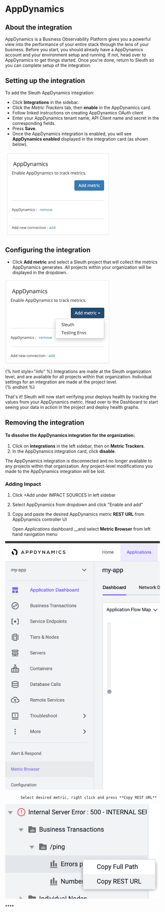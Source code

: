 # AppDynamics

## About the integration

AppDynamics is a Business Observability Platform gives you a powerful view into the performance of your entire stack through the lens of your business. Before you start, you should already have a AppDynamics account and your environment setup and running. If not, head over to AppDynamics to get things started. Once you're done, return to Sleuth so you can complete setup of the integration. 

## Setting up the integration

To add the Sleuth AppDynamics integration:

* Click **Integrations** in the sidebar.
* Click the _Metric Trackers_ tab, then **enable** in the AppDynamics card.
* Follow linked instructions on creating AppDynamics OAuth client
* Enter your AppDynamics tenant name, API Client name and secret in the corresponding fields. 
* Press **Save**. 
* Once the AppDynamics integration is enabled, you will see **AppDynamics enabled** displayed in the integration card \(as shown below\). 

![](../../../.gitbook/assets/image%20%286%29.png)

## Configuring the integration

* Click **Add metric** and select a Sleuth project that will collect the metrics AppDynamics generates. All projects within your organization will be displayed in the dropdown. 

![](../../../.gitbook/assets/screenshot-2021-04-12-at-14.24.43.png)

{% hint style="info" %}
Integrations are made at the Sleuth organization level, and are available for all projects within that organization. Individual settings for an integration are made at the project level.  
{% endhint %}

That's it! Sleuth will now start verifying your deploys health by tracking the values from your AppDynamics metric. 
Head over to the Dashboard to start seeing your data in action in the project and deploy health graphs.

## Removing the integration

#### To dissolve the AppDynamics integration for the organization: 

1. Click on **Integrations** in the left sidebar, then on **Metric Trackers**. 
2. In the AppDynamics integration card, click **disable**.

The AppDynamics integration is disconnected and no longer available to any projects within that organization. Any 
project-level modifications you made to the AppDynamics integration will be lost.



### Adding Impact

1. Click +Add under IMPACT SOURCES in left sidebar
2. Select AppDynamics from dropdown and click "Enable and add"
3. Copy and paste the desired AppDynamics metric **REST URL** from AppDynamics controller UI

   Open _Applications_ dashboard __and select **Metric Browser** from left hand navigation menu

![](../../../.gitbook/assets/image%20%281%29.png)

           Select desired metric, right click and press **Copy REST URL**

![](../../../.gitbook/assets/image%20%287%29.png)



\*\*\*\*

